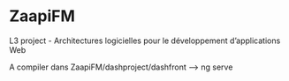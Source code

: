# ZaapiFM
L3 project - Architectures logicielles pour le développement d’applications Web

A compiler dans ZaapiFM/dashproject/dashfront
  --> ng serve
